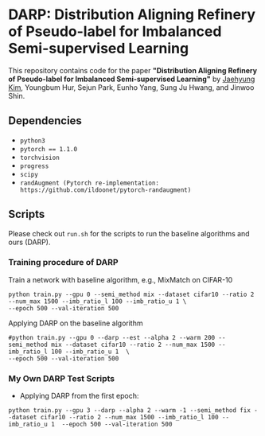 # DARP: Distribution Aligning Refinery of Pseudo-label for Imbalanced Semi-supervised Learning

This repository contains code for the paper
**"Distribution Aligning Refinery of Pseudo-label for Imbalanced Semi-supervised Learning"** 
by [Jaehyung Kim](https://sites.google.com/view/jaehyungkim), Youngbum Hur, Sejun Park, Eunho Yang, Sung Ju Hwang, and Jinwoo Shin.

## Dependencies

* `python3`
* `pytorch == 1.1.0`
* `torchvision`
* `progress`
* `scipy`
* `randAugment (Pytorch re-implementation: https://github.com/ildoonet/pytorch-randaugment)`

## Scripts
Please check out `run.sh` for the scripts to run the baseline algorithms and ours (DARP).

### Training procedure of DARP 
Train a network with baseline algorithm, e.g., MixMatch on CIFAR-10
```
python train.py --gpu 0 --semi_method mix --dataset cifar10 --ratio 2 --num_max 1500 --imb_ratio_l 100 --imb_ratio_u 1 \
--epoch 500 --val-iteration 500
```
Applying DARP on the baseline algorithm
```
#python train.py --gpu 0 --darp --est --alpha 2 --warm 200 --semi_method mix --dataset cifar10 --ratio 2 --num_max 1500 --imb_ratio_l 100 --imb_ratio_u 1  \
--epoch 500 --val-iteration 500
```

### My Own DARP Test Scripts
* Applying DARP from the first epoch:
```
python train.py --gpu 3 --darp --alpha 2 --warm -1 --semi_method fix --dataset cifar10 --ratio 2 --num_max 1500 --imb_ratio_l 100 --imb_ratio_u 1  --epoch 500 --val-iteration 500
```
